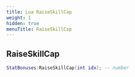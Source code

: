 ```yaml
---
title: Lua RaiseSkillCap
weight: 1
hidden: true
menuTitle: RaiseSkillCap
---
```

## RaiseSkillCap
```lua
StatBonuses:RaiseSkillCap(int idx); -- number
```